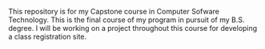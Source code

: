 This repository is for my Capstone course in Computer Sofware Technology. This is the final course of my program in pursuit of my B.S. degree. I will be working on a project throughout this course for developing a class registration site.
